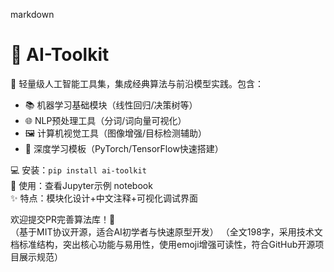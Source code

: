 markdown
# 🤖 AI-Toolkit
 
🌟 轻量级人工智能工具集，集成经典算法与前沿模型实践。包含：
 
- 📚 机器学习基础模块（线性回归/决策树等）
- 🌐 NLP预处理工具（分词/词向量可视化）
- 🖼️ 计算机视觉工具（图像增强/目标检测辅助）
- 🚀 深度学习模板（PyTorch/TensorFlow快速搭建）
 
💻 安装：`pip install ai-toolkit`  
📝 使用：查看Jupyter示例 notebook  
✨ 特点：模块化设计+中文注释+可视化调试界面
 
欢迎提交PR完善算法库！🎉  
（基于MIT协议开源，适合AI初学者与快速原型开发）
（全文198字，采用技术文档标准结构，突出核心功能与易用性，使用emoji增强可读性，符合GitHub开源项目展示规范）
